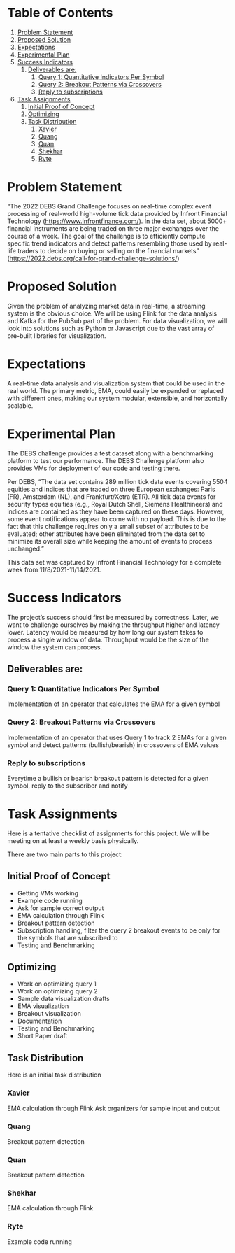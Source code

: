 
# Table of Contents

1.  [Problem Statement](#org4c7a243)
2.  [Proposed Solution](#org22537ac)
3.  [Expectations](#orgc8840ab)
4.  [Experimental Plan](#orga8c0211)
5.  [Success Indicators](#org7bedff4)
    1.  [Deliverables are:](#orgf6aa95a)
        1.  [Query 1: Quantitative Indicators Per Symbol](#orgb1a59ac)
        2.  [Query 2: Breakout Patterns via Crossovers](#orgca67ba6)
        3.  [Reply to subscriptions](#org2e7e588)
6.  [Task Assignments](#org4d304e0)
    1.  [Initial Proof of Concept](#orga077f57)
    2.  [Optimizing](#org4c0b5d1)
    3.  [Task Distribution](#org579e6fb)
        1.  [Xavier](#org5e7d599)
        2.  [Quang](#org365ee3b)
        3.  [Quan](#org16faee5)
        4.  [Shekhar](#org7251d06)
        5.  [Ryte](#org959b673)


<a id="org4c7a243"></a>

# Problem Statement

“The 2022 DEBS Grand Challenge focuses on real-time complex event processing of real-world high-volume tick data provided by Infront Financial Technology (<https://www.infrontfinance.com/>). In the data set, about 5000+ financial instruments are being traded on three major exchanges over the course of a week. The goal of the challenge is to efficiently compute specific trend indicators and detect patterns resembling those used by real-life traders to decide on buying or selling on the financial markets”
(<https://2022.debs.org/call-for-grand-challenge-solutions/>)


<a id="org22537ac"></a>

# Proposed Solution

Given the problem of analyzing market data in real-time, a streaming system is the obvious choice. We will be using Flink for the data analysis and Kafka for the PubSub part of the problem. For data visualization, we will look into solutions such as Python or Javascript due to the vast array of pre-built libraries for visualization. 


<a id="orgc8840ab"></a>

# Expectations

A real-time data analysis and visualization system that could be used in the real world. The primary metric, EMA, could easily be expanded or replaced with different ones, making our system modular, extensible, and horizontally scalable. 


<a id="orga8c0211"></a>

# Experimental Plan

The DEBS challenge provides a test dataset along with a benchmarking platform to test our performance. The DEBS Challenge platform also provides VMs for deployment of our code and testing there.

Per DEBS, “The data set contains 289 million tick data events covering 5504 equities and indices that are traded on three European exchanges: Paris (FR), Amsterdam (NL), and Frankfurt/Xetra (ETR). All tick data events for security types equities (e.g., Royal Dutch Shell, Siemens Healthineers) and indices are contained as they have been captured on these days. However, some event notifications appear to come with no payload. This is due to the fact that this challenge requires only a small subset of attributes to be evaluated; other attributes have been eliminated from the data set to minimize its overall size while keeping the amount of events to process unchanged.”

This data set was captured by Infront Financial Technology for a complete week from 11/8/2021-11/14/2021.


<a id="org7bedff4"></a>

# Success Indicators

The project’s success should first be measured by correctness. Later, we want to challenge ourselves by making the throughput higher and latency lower. Latency would be measured by how long our system takes to process a single window of data. Throughput would be the size of the window the system can process.


<a id="orgf6aa95a"></a>

## Deliverables are:


<a id="orgb1a59ac"></a>

### Query 1: Quantitative Indicators Per Symbol

Implementation of an operator that calculates the EMA for a given symbol


<a id="orgca67ba6"></a>

### Query 2: Breakout Patterns via Crossovers

Implementation of an operator that uses Query 1 to track 2 EMAs for a given symbol and detect patterns (bullish/bearish) in crossovers of EMA values


<a id="org2e7e588"></a>

### Reply to subscriptions

Everytime a bullish or bearish breakout pattern is detected for a given symbol, reply to the subscriber and notify


<a id="org4d304e0"></a>

# Task Assignments

Here is a tentative checklist of assignments for this project.
We will be meeting on at least a weekly basis physically.

There are two main parts to this project:


<a id="orga077f57"></a>

## Initial Proof of Concept

-   Getting VMs working
-   Example code running
-   Ask for sample correct output
-   EMA calculation through Flink
-   Breakout pattern detection
-   Subscription handling, filter the query 2 breakout events to be only for the symbols that are subscribed to
-   Testing and Benchmarking


<a id="org4c0b5d1"></a>

## Optimizing

-   Work on optimizing query 1
-   Work on optimizing query 2
-   Sample data visualization drafts
-   EMA visualization
-   Breakout visualization
-   Documentation
-   Testing and Benchmarking
-   Short Paper draft


<a id="org579e6fb"></a>

## Task Distribution

Here is an initial task distribution


<a id="org5e7d599"></a>

### Xavier

EMA calculation through Flink
Ask organizers for sample input and output


<a id="org365ee3b"></a>

### Quang

Breakout pattern detection


<a id="org16faee5"></a>

### Quan

Breakout pattern detection


<a id="org7251d06"></a>

### Shekhar

EMA calculation through Flink


<a id="org959b673"></a>

### Ryte

Example code running

